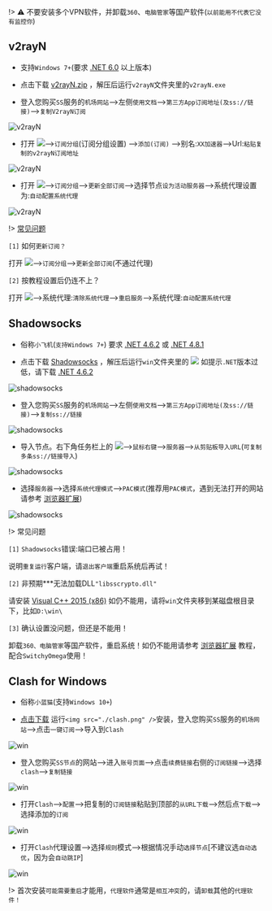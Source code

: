 !> ⚠️ 不要安装多个VPN软件，并卸载`360`、`电脑管家`等国产软件(`以前能用不代表它没有监控你`)

## v2rayN

* 支持`Windows 7+`(要求 [.NET 6.0](https://dotnet.microsoft.com/en-us/download/dotnet/thank-you/runtime-desktop-6.0.19-windows-x64-installer) 以上版本)

* 点击下载 <a href="media/win/v2rayN.zip" target="_blank">v2rayN.zip</a> ，解压后运行`v2rayN`文件夹里的`v2rayN.exe`

* 登入您购买`SS`服务的`机场网站`-->左侧`使用文档`-->`第三方App订阅地址(及ss://链接)`-->`复制V2rayN订阅`

![v2rayN](media/win/v2n_1.jpg ':size=720')

* 打开 <img src="./v2rayN.png" />-->`订阅分组`(订阅分组设置) -->`添加(订阅)` -->别名:`XX加速器`-->Url:`粘贴复制的v2rayN订阅地址`

![v2rayN](media/win/v2n_2.jpg ':size=720')

* 打开 <img src="./v2rayN.png" />-->`订阅分组`-->`更新全部订阅`-->选择节点`设为活动服务器`-->系统代理设置为:`自动配置系统代理`

![v2rayN](media/win/v2n_3.jpg ':size=720')

!> [常见问题](https://github.com/2dust/v2rayN/wiki/%E7%B3%BB%E7%BB%9F%E4%BB%A3%E7%90%86%E5%92%8C%E8%B7%AF%E7%94%B1)

`[1]` 如何`更新订阅？`

打开 <img src="./v2rayN.png" />-->`订阅分组`-->`更新全部订阅`(不通过代理)

`[2]` 按教程设置后仍连不上？

打开 <img src="./v2rayN.png" />-->系统代理:`清除系统代理`-->`重启服务`-->系统代理:`自动配置系统代理`

## Shadowsocks

* 俗称`小飞机`(`支持Windows 7+`) 要求 [.NET 4.6.2](https://dotnet.microsoft.com/zh-cn/download/dotnet-framework/thank-you/net462-web-installer) 或 [.NET 4.8.1](https://dotnet.microsoft.com/zh-cn/download/dotnet-framework/thank-you/net481-web-installer) 

* 点击下载 <a href="media/win/win.zip" target="_blank">Shadowsocks</a> ，解压后运行`win`文件夹里的 <img src="./shadowsocks.png" /> 如提示`.NET`版本过低，请下载 [.NET 4.6.2 ](https://download.visualstudio.microsoft.com/download/pr/8e396c75-4d0d-41d3-aea8-848babc2736a/80b431456d8866ebe053eb8b81a168b3/ndp462-kb3151800-x86-x64-allos-enu.exe)

![shadowsocks](media/win/ssw_1.jpg ':size=720')

* 登入您购买`SS`服务的`机场网站`-->左侧`使用文档`-->`第三方App订阅地址(及ss://链接)`-->`复制ss://链接`

![shadowsocks](media/win/ssw_2.jpg ':size=720')

* 导入节点。右下角任务栏上的 <img src="./shadowsocks.png" />-->`鼠标右键`-->`服务器`-->`从剪贴板导入URL`(`可复制多条ss://链接导入`)

![shadowsocks](media/win/ssw_3.jpg ':size=720')

* 选择`服务器`-->选择`系统代理模式`-->`PAC模式`(推荐用`PAC模式`，遇到无法打开的网站请参考 [浏览器扩展](switchyomega))

![shadowsocks](media/win/ssw_4.jpg ':size=720')

!> 常见问题

`[1]` `Shadowsocks`错误:端口已被占用！

说明`重复运行`客户端，请`退出客户端`重启系统后再试！

`[2]` 非预期***无法加载DLL`"libsscrypto.dll"`

请安装 [Visual C++ 2015 (x86)](https://download.microsoft.com/download/6/A/A/6AA4EDFF-645B-48C5-81CC-ED5963AEAD48/vc_redist.x86.exe) 如仍不能用，请将`win`文件夹移到某磁盘根目录下，比如`D:\win\`

`[3]` 确认设置没问题，但还是不能用！

卸载`360、电脑管家`等国产软件，重启系统！如仍不能用请参考 [浏览器扩展](switchyomega) 教程，配合`SwitchyOmega`使用！

## Clash for Windows

* 俗称`小蓝猫`(支持`Windows 10+`)

* <a href="media/win/clash.exe" target="_blank">点击下载</a> 运行`<img src="./clash.png" />`安装，登入您购买`SS`服务的`机场网站`-->点击`一键订阅`-->导入到`Clash`

![win](media/win/cfw_1.jpg ':size=720')

* 登入您购买`SS节点`的网站-->进入`账号页面`-->点击`续费链接`右侧的`订阅链接`-->选择`clash`-->`复制链接`

![win](media/win/cfw_2.jpg ':size=720')

* 打开`Clash`-->`配置`-->把复制的`订阅链接`粘贴到顶部的`从URL下载`-->然后点`下载`-->选择添加的`订阅`

![win](media/win/cfw_3.jpg ':size=720')

* 打开`Clash`代理设置-->选择`规则`模式-->根据情况手动`选择节点`[不建议选`自动选优`，因为会`自动跳IP`]

![win](media/win/cfw_4.jpg ':size=720')

!> 首次安装`可能需要重启`才能用，`代理软件`通常是`相互冲突`的，请`卸载`其他的`代理软件！`

